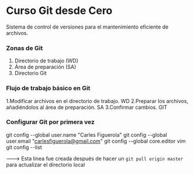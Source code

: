 # Curso Git desde Cero
Sistema de control de versiones para el mantenimiento eficiente de archivos.

### Zonas de Git
1. Directorio de trabajo (WD)
2. Área de preparación (SA)
3. Directorio Git

### Flujo de trabajo básico en Git
1.Modificar archivos en el directorio de trabajo. WD
2.Preparar los archivos, añadiéndolos al área de preparación. SA
3.Confirmar cambios. GIT

### Configurar Git por primera vez
git config --global user.name "Carles Figuerola"
git config --global user.email "carlesfiguerola@gmail.com"
git config --global core.editor vim
git config --list

---> Esta linea fue creada después de hacer un `git pull origin master` para actualizar el directorio local